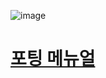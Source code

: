 ![image](/uploads/7ec3ce5636c4107b3f263ee0349731bb/image.png)

# [포팅 메뉴얼](https://lab.ssafy.com/s07-blockchain-nft-sub2/S07P22C106/-/blob/master/exec/%ED%8F%AC%ED%8C%85%EB%A9%94%EB%89%B4%EC%96%BC/README.md)

# 
